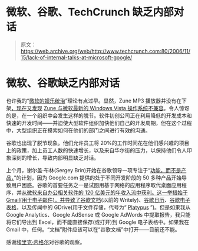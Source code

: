 # 微软、谷歌、TechCrunch 缺乏内部对话

> 原文：<https://web.archive.org/web/http://www.techcrunch.com:80/2006/11/15/lack-of-internal-talks-at-microsoft-google/>

# 微软、谷歌缺乏内部对话

也许我的“[微软的娱乐统治](https://web.archive.org/web/20221129051621/http://www.beta.techcrunch.com/2006/11/08/microsofts-entertainment-domination-plan/)”理论有点过早。显然，Zune MP3 播放器并没有在下架[，现在又发现](https://web.archive.org/web/20221129051621/http://news.com.com/Zune+moving+at+slow+tempo/2100-1041_3-6135596.html) [Zune 与微软最新的 Windows Vista 操作系统不兼容](https://web.archive.org/web/20221129051621/http://blogs.zdnet.com/microsoft/?p=104)。令人惊讶的是，在一个组织中会发生这样的脱节。软件初创公司正在利用降低的开发成本和快速的开发时间——并迫使大型软件组织加快他们自己的开发周期，但在这个过程中，大型组织正在摸索如何在他们的部门之间进行有效的沟通。

谷歌也出现了脱节现象。他们允许员工将 20%的工作时间花在他们感兴趣的项目上的政策，加上员工人数的快速增长，以及来自华尔街的压力，以保持他们令人印象深刻的增长，导致内部明显缺乏对话。

上个月，谢尔盖·布林(Sergey Brin)开始在谷歌领导一项专注于“[功能，而不是产品，](https://web.archive.org/web/20221129051621/http://www.latimes.com/business/la-fi-google6oct06,0,945092.story?track=mostviewed-homepage)”的计划，因为 Google.com 提供的处于不同开发阶段的 50 多种产品开始导致用户困惑。谷歌的首要任务之一是试图用基于网络的应用程序取代桌面应用程序，并[从微软来自办公相关软件的 120 亿美元的年收入流中获利。这一举措始于 Gmail(用于电子邮件)，并导致了](https://web.archive.org/web/20221129051621/http://www.beta.techcrunch.com/2006/08/27/google-makes-its-move-office-20/)[谷歌文档](https://web.archive.org/web/20221129051621/http://www.beta.techcrunch.com/2006/08/17/googles-writely-released-will-another-sector-be-squashed/)(以前的 Writely)、[谷歌日历](https://web.archive.org/web/20221129051621/http://www.beta.techcrunch.com/tag/Google-Calendar/)、[谷歌电子表格](https://web.archive.org/web/20221129051621/http://www.beta.techcrunch.com/tag/Google-Spreadsheets/)，以及传闻中的 GDrive(用于文件存储，代号为“ [Platypus](https://web.archive.org/web/20221129051621/http://www.beta.techcrunch.com/tag/Google-Drive/) ”)。但是如果我从 Google Analytics、Google AdSense 或 Google AdWords 中提取报告，我只能将它们导出到 Excel，而不能直接保存(或打开)到 Google 电子表格中。如果我在 Gmail 中，任何。“文档”附件应该可以在“谷歌文档”中打开——目前还不能。

感谢[埃里克·内格尔](https://web.archive.org/web/20221129051621/http://www.ericnagel.com/)对谷歌的观察。